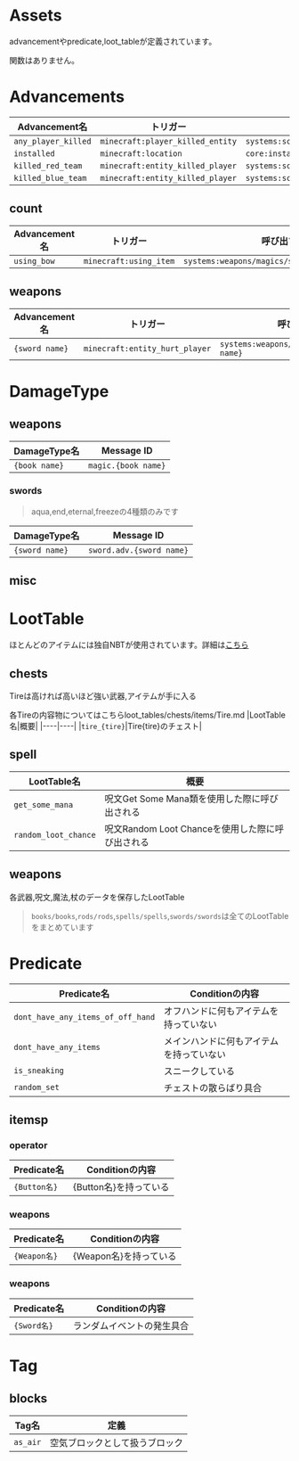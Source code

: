 # Assets
advancementやpredicate,loot_tableが定義されています。

関数はありません。

# Advancements
|Advancement名|トリガー|呼び出す関数|
|----|----|----|
|`any_player_killed`|`minecraft:player_killed_entity`|`systems:scores/count/killed/add/any_player_killed`|
|`installed`|`minecraft:location`|`core:installed/message`|
|`killed_red_team`|`minecraft:entity_killed_player`|`systems:scores/count/killed/add/reds_score`|
|`killed_blue_team`|`minecraft:entity_killed_player`|`systems:scores/count/killed/add/blues_score`|

## count
|Advancement名|トリガー|呼び出す関数|
|----|----|----|
|`using_bow`|`minecraft:using_item`|`systems:weapons/magics/spells/count_using_time`|

## weapons
|Advancement名|トリガー|呼び出す関数|
|----|----|----|
|`{sword name}`|`minecraft:entity_hurt_player`|`systems:weapons/swords/ability/{sword name}`|

# DamageType
## weapons
|DamageType名|Message ID|
|----|----|
|`{book name}`|`magic.{book name}`|

### swords
> aqua,end,eternal,freezeの4種類のみです

|DamageType名|Message ID|
|----|----|
|`{sword name}`|`sword.adv.{sword name}`|

## misc

# LootTable
ほとんどのアイテムには独自NBTが使用されています。詳細は[こちら](/Attack/data/assets/loot_tables/weapons/About_NBTs.md)

## chests
Tireは高ければ高いほど強い武器,アイテムが手に入る

各Tireの内容物についてはこちらloot_tables/chests/items/Tire.md
|LootTable名|概要|
|----|----|
|`tire_{tire}`|Tire{tire}のチェスト|

## spell
|LootTable名|概要|
|----|----|
|`get_some_mana`|呪文Get Some Mana類を使用した際に呼び出される|
|`random_loot_chance`|呪文Random Loot Chanceを使用した際に呼び出される|

## weapons
各武器,呪文,魔法,杖のデータを保存したLootTable

> `books/books`,`rods/rods`,`spells/spells`,`swords/swords`は全てのLootTableをまとめています

# Predicate
|Predicate名|Conditionの内容|
|----|----|
|`dont_have_any_items_of_off_hand`|オフハンドに何もアイテムを持っていない|
|`dont_have_any_items`|メインハンドに何もアイテムを持っていない|
|`is_sneaking`|スニークしている|
|`random_set`|チェストの散らばり具合|

## itemsp
### operator
|Predicate名|Conditionの内容|
|----|----|
|`{Button名}`|{Button名}を持っている|

### weapons
|Predicate名|Conditionの内容|
|----|----|
|`{Weapon名}`|{Weapon名}を持っている|

### weapons
|Predicate名|Conditionの内容|
|----|----|
|`{Sword名}`|ランダムイベントの発生具合|

# Tag
## blocks
|Tag名|定義|
|----|----|
|`as_air`|空気ブロックとして扱うブロック|